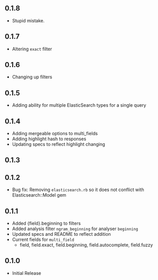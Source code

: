 ## 0.1.8

- Stupid mistake.

## 0.1.7

- Altering `exact` filter

## 0.1.6

- Changing up filters

## 0.1.5

- Adding ability for multiple ElasticSearch types for a single query

## 0.1.4

- Adding mergeable options to multi_fields
- Adding highlight hash to responses
- Updating specs to reflect highlight changing

## 0.1.3


## 0.1.2

- Bug fix: Removing `elasticsearch.rb` so it does not conflict with Elasticsearch::Model gem

## 0.1.1

- Added {field}.beginning to filters
- Added analysis filter `ngram_beginning` for analyser `beginning`
- Updated specs and README to reflect addition
- Current fields for `multi_field`
  - field, field.exact, field.beginning, field.autocomplete, field.fuzzy

## 0.1.0

- Initial Release